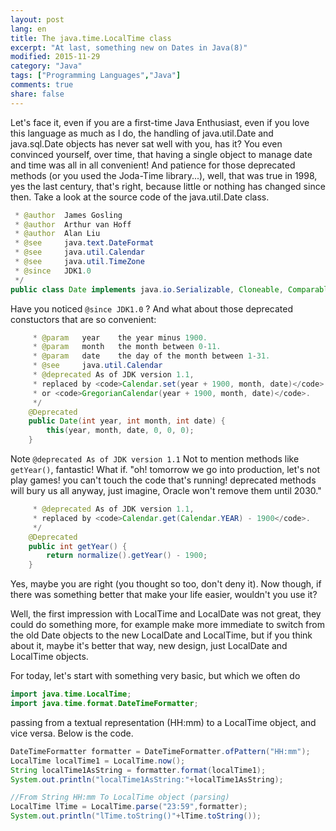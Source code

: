 ```yaml
---
layout: post
lang: en
title: The java.time.LocalTime class
excerpt: "At last, something new on Dates in Java(8)"
modified: 2015-11-29
category: "Java"
tags: ["Programming Languages","Java"]
comments: true
share: false
---
```


Let's face it, even if you are a first-time Java Enthusiast, even if you love this language as much as I do,
the handling of java.util.Date and java.sql.Date objects has never sat well with you, has it? You even convinced yourself, over time,
that having a single object to manage date and time was all in all convenient! And patience for those deprecated methods 
(or you used the Joda-Time library...), well, that was true in 1998, yes the last century, that's right,
because little or nothing has changed since then. Take a look at the source code of the java.util.Date class.

```java
 * @author  James Gosling
 * @author  Arthur van Hoff
 * @author  Alan Liu
 * @see     java.text.DateFormat
 * @see     java.util.Calendar
 * @see     java.util.TimeZone
 * @since   JDK1.0
 */
public class Date implements java.io.Serializable, Cloneable, Comparable<Date> { 
```

Have you noticed `@since JDK1.0` ?
And what about those deprecated constuctors that are so convenient:

```java
     * @param   year    the year minus 1900.
     * @param   month   the month between 0-11.
     * @param   date    the day of the month between 1-31.
     * @see     java.util.Calendar
     * @deprecated As of JDK version 1.1,
     * replaced by <code>Calendar.set(year + 1900, month, date)</code>
     * or <code>GregorianCalendar(year + 1900, month, date)</code>.
     */
    @Deprecated
    public Date(int year, int month, int date) {
        this(year, month, date, 0, 0, 0);
    }
```

Note  `@deprecated As of JDK version 1.1`
Not to mention methods like `getYear()`, fantastic! What if. "oh! tomorrow we go into production, let's not play games! 
you can't touch the code that's running! deprecated methods will bury us all anyway, just imagine, Oracle won't remove them until 2030."

```java
     * @deprecated As of JDK version 1.1,
     * replaced by <code>Calendar.get(Calendar.YEAR) - 1900</code>.
     */
    @Deprecated
    public int getYear() {
        return normalize().getYear() - 1900;
    }
```
Yes, maybe you are right (you thought so too, don't deny it). Now though, if there was something better that
make your life easier, wouldn't you use it? 

Well, the first impression with LocalTime and LocalDate was not great, they could do something more, for example make
more immediate to switch from the old Date objects to the new LocalDate and LocalTime, but if you think about it, maybe it's better that way, 
new design, just LocalDate and LocalTime objects.

For today, let's start with something very basic, but which we often do

```java
import java.time.LocalTime;
import java.time.format.DateTimeFormatter;
```
passing from a textual representation (HH:mm) to a
LocalTime object, and vice versa. Below is the code.

```java
DateTimeFormatter formatter = DateTimeFormatter.ofPattern("HH:mm");
LocalTime localTime1 = LocalTime.now();
String localTime1AsString = formatter.format(localTime1);        
System.out.println("localTime1AsString:"+localTime1AsString);
```
        
```java
//From String HH:mm To LocalTime object (parsing)
LocalTime lTime = LocalTime.parse("23:59",formatter);
System.out.println("lTime.toString()"+lTime.toString());
```

